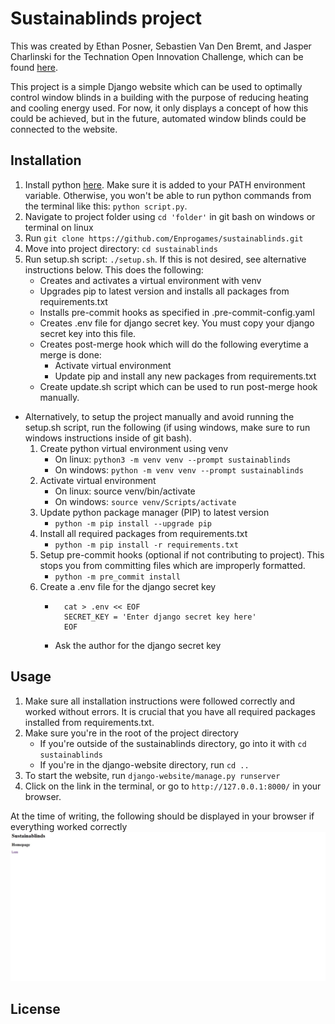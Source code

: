 # Sustainablinds project
This was created by Ethan Posner, Sebastien Van Den Bremt, and Jasper Charlinski for the Technation Open Innovation Challenge, which can be found [here](https://technationcanada.agorize.com/en).

This project is a simple Django website which can be used to optimally control window blinds in a building with the purpose of reducing heating and cooling energy used. For now, it only displays a concept of how this could be achieved, but in the future, automated window blinds could be connected to the website.

## Installation
1. Install python [here](https://www.python.org/downloads/). Make sure it is added to your PATH environment variable. Otherwise, you won't be able to run python commands from the terminal like this: `python script.py`.
1. Navigate to project folder using `cd 'folder'` in git bash on windows or terminal on linux
2. Run `git clone https://github.com/Enprogames/sustainablinds.git`
3. Move into project directory: `cd sustainablinds`
4. Run setup.sh script: `./setup.sh`. If this is not desired, see alternative instructions below. This does the following:
    - Creates and activates a virtual environment with venv
    - Upgrades pip to latest version and installs all packages from requirements.txt
    - Installs pre-commit hooks as specified in .pre-commit-config.yaml
    - Creates .env file for django secret key. You must copy your django secret key into this file.
    - Creates post-merge hook which will do the following everytime a merge is done:
        - Activate virtual environment
        - Update pip and install any new packages from requirements.txt
    - Create update.sh script which can be used to run post-merge hook manually.
- Alternatively, to setup the project manually and avoid running the setup.sh script, run the following (if using windows, make sure to run windows instructions inside of git bash).
    1. Create python virtual environment using venv
        - On linux: `python3 -m venv venv --prompt sustainablinds`
        - On windows: `python -m venv venv --prompt sustainablinds`
    2. Activate virtual environment
        - On linux: source venv/bin/activate
        - On windows: `source venv/Scripts/activate`
    3. Update python package manager (PIP) to latest version
        - `python -m pip install --upgrade pip`
    4. Install all required packages from requirements.txt
        - `python -m pip install -r requirements.txt`
    5. Setup pre-commit hooks (optional if not contributing to project). This stops you from committing files which are improperly formatted.
        - `python -m pre_commit install`
    6. Create a .env file for the django secret key
        - ```
            cat > .env << EOF
            SECRET_KEY = 'Enter django secret key here'
            EOF
          ```
        - Ask the author for the django secret key

## Usage

1. Make sure all installation instructions were followed correctly and worked without errors. It is crucial that you have all required packages installed from requirements.txt.
2. Make sure you're in the root of the project directory
    - If you're outside of the sustainablinds directory, go into it with `cd sustainablinds`
    - If you're in the django-website directory, run `cd ..`
3. To start the website, run `django-website/manage.py runserver`
4. Click on the link in the terminal, or go to `http://127.0.0.1:8000/` in your browser.

At the time of writing, the following should be displayed in your browser if everything worked correctly
![website-homepage](Documentation/Images/website-homepage.jpg)

## License


